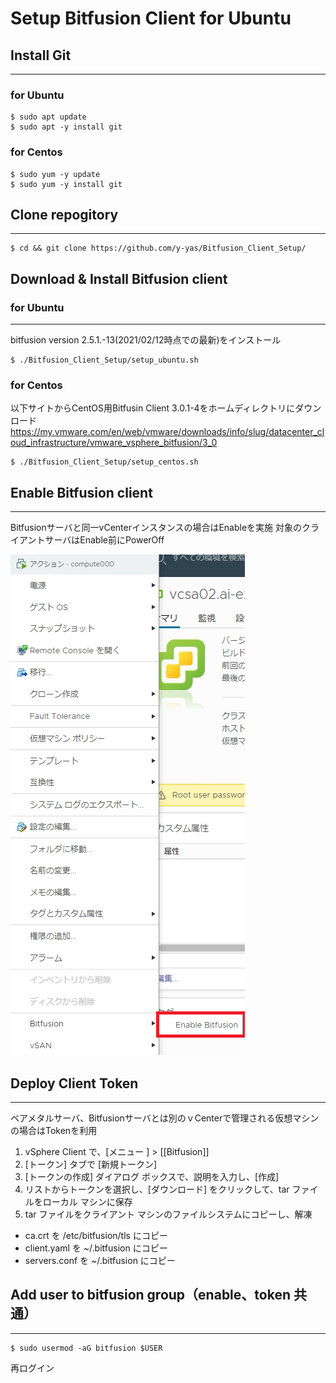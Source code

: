 # Setup Bitfusion Client for Ubuntu
## Install Git

---
### for Ubuntu
```
$ sudo apt update
$ sudo apt -y install git
```

### for Centos
```
$ sudo yum -y update
$ sudo yum -y install git
```

## Clone repogitory
---
```
$ cd && git clone https://github.com/y-yas/Bitfusion_Client_Setup/
```

## Download & Install Bitfusion client

### for Ubuntu
---
bitfusion version 2.5.1.-13(2021/02/12時点での最新)をインストール
```
$ ./Bitfusion_Client_Setup/setup_ubuntu.sh
```

### for Centos

以下サイトからCentOS用Bitfusin Client 3.0.1-4をホームディレクトリにダウンロード
https://my.vmware.com/en/web/vmware/downloads/info/slug/datacenter_cloud_infrastructure/vmware_vsphere_bitfusion/3_0


```
$ ./Bitfusion_Client_Setup/setup_centos.sh
```

## Enable Bitfusion client
---
Bitfusionサーバと同一vCenterインスタンスの場合はEnableを実施
対象のクライアントサーバはEnable前にPowerOff

![Enable_img](./images/enable.png)


## Deploy Client Token
---
ベアメタルサーバ、Bitfusionサーバとは別のｖCenterで管理される仮想マシンの場合はTokenを利用

1. vSphere Client で、[メニュー ] > [[Bitfusion]] 
2. [トークン] タブで [新規トークン] 
3. [トークンの作成] ダイアログ ボックスで、説明を入力し、[作成] 
4. リストからトークンを選択し、[ダウンロード] をクリックして、tar ファイルをローカル マシンに保存
5. tar ファイルをクライアント マシンのファイルシステムにコピーし、解凍

- ca.crt を /etc/bitfusion/tls にコピー
- client.yaml を ~/.bitfusion にコピー
- servers.conf を ~/.bitfusion にコピー

## Add user to bitfusion group（enable、token 共通）
---
```
$ sudo usermod -aG bitfusion $USER
```
再ログイン



